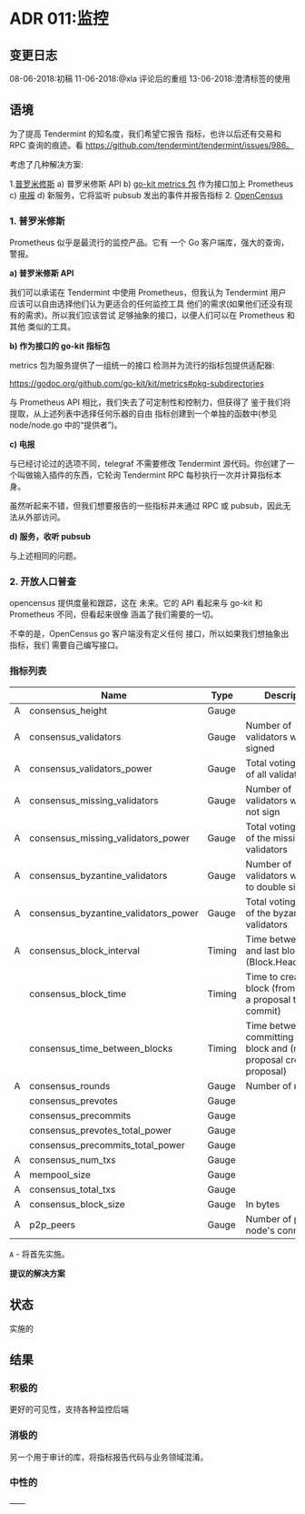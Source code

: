 # ADR 011:监控

## 变更日志

08-06-2018:初稿
11-06-2018:@xla 评论后的重组
13-06-2018:澄清标签的使用

## 语境

为了提高 Tendermint 的知名度，我们希望它报告
指标，也许以后还有交易和 RPC 查询的痕迹。看
https://github.com/tendermint/tendermint/issues/986。

考虑了几种解决方案:

1.[普罗米修斯](https://prometheus.io)
   a) 普罗米修斯 API
   b) [go-kit metrics 包](https://github.com/go-kit/kit/tree/master/metrics) 作为接口加上 Prometheus
   c) [电报](https://github.com/influxdata/telegraf)
   d) 新服务，它将监听 pubsub 发出的事件并报告指标
2. [OpenCensus](https://opencensus.io/introduction/)

### 1. 普罗米修斯

Prometheus 似乎是最流行的监控产品。它有
一个 Go 客户端库，强大的查询，警报。

**a) 普罗米修斯 API**

我们可以承诺在 Tendermint 中使用 Prometheus，但我认为 Tendermint 用户
应该可以自由选择他们认为更适合的任何监控工具
他们的需求(如果他们还没有现有的需求)。所以我们应该尝试
足够抽象的接口，以便人们可以在 Prometheus 和其他
类似的工具。

**b) 作为接口的 go-kit 指标包**

metrics 包为服务提供了一组统一的接口
检测并为流行的指标包提供适配器:

https://godoc.org/github.com/go-kit/kit/metrics#pkg-subdirectories

与 Prometheus API 相比，我们失去了可定制性和控制力，但获得了
鉴于我们将提取，从上述列表中选择任何乐器的自由
指标创建到一个单独的函数中(参见 node/node.go 中的“提供者”)。

**c) 电报**

与已经讨论过的选项不同，telegraf 不需要修改 Tendermint
源代码。你创建了一个叫做输入插件的东西，它轮询
Tendermint RPC 每秒执行一次并计算指标本身。

虽然听起来不错，但我们想要报告的一些指标并未通过
RPC 或 pubsub，因此无法从外部访问。

**d) 服务，收听 pubsub**

与上述相同的问题。

### 2. 开放人口普查

opencensus 提供度量和跟踪，这在
未来。它的 API 看起来与 go-kit 和 Prometheus 不同，但看起来很像
涵盖了我们需要的一切。

不幸的是，OpenCensus go 客户端没有定义任何
接口，所以如果我们想抽象出指标，我们
需要自己编写接口。

### 指标列表

|     | Name                                 | Type   | Description                                                                   |
| --- | ------------------------------------ | ------ | ----------------------------------------------------------------------------- |
| A   | consensus_height                     | Gauge  |                                                                               |
| A   | consensus_validators                 | Gauge  | Number of validators who signed                                               |
| A   | consensus_validators_power           | Gauge  | Total voting power of all validators                                          |
| A   | consensus_missing_validators         | Gauge  | Number of validators who did not sign                                         |
| A   | consensus_missing_validators_power   | Gauge  | Total voting power of the missing validators                                  |
| A   | consensus_byzantine_validators       | Gauge  | Number of validators who tried to double sign                                 |
| A   | consensus_byzantine_validators_power | Gauge  | Total voting power of the byzantine validators                                |
| A   | consensus_block_interval             | Timing | Time between this and last block (Block.Header.Time)                          |
|     | consensus_block_time                 | Timing | Time to create a block (from creating a proposal to commit)                   |
|     | consensus_time_between_blocks        | Timing | Time between committing last block and (receiving proposal creating proposal) |
| A   | consensus_rounds                     | Gauge  | Number of rounds                                                              |
|     | consensus_prevotes                   | Gauge  |                                                                               |
|     | consensus_precommits                 | Gauge  |                                                                               |
|     | consensus_prevotes_total_power       | Gauge  |                                                                               |
|     | consensus_precommits_total_power     | Gauge  |                                                                               |
| A   | consensus_num_txs                    | Gauge  |                                                                               |
| A   | mempool_size                         | Gauge  |                                                                               |
| A   | consensus_total_txs                  | Gauge  |                                                                               |
| A   | consensus_block_size                 | Gauge  | In bytes                                                                      |
| A   | p2p_peers                            | Gauge  | Number of peers node's connected to                                           |

`A` - 将首先实施。

**提议的解决方案**

## 状态

实施的

## 结果

### 积极的

更好的可见性，支持各种监控后端

### 消极的

另一个用于审计的库，将指标报告代码与业务领域混淆。

### 中性的

——
